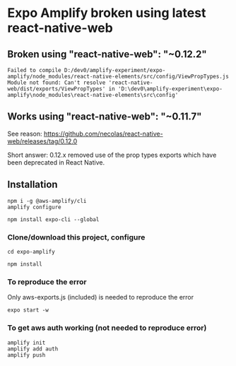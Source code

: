 # Expo Amplify broken using latest react-native-web

## Broken using "react-native-web": "~0.12.2"

`Failed to compile
D:/dev0/amplify-experiment/expo-amplify/node_modules/react-native-elements/src/config/ViewPropTypes.js
Module not found: Can't resolve 'react-native-web/dist/exports/ViewPropTypes' in 'D:\dev0\amplify-experiment\expo-amplify\node_modules\react-native-elements\src\config'`

## Works using "react-native-web": "~0.11.7"

See reason: <https://github.com/necolas/react-native-web/releases/tag/0.12.0>

Short answer: 0.12.x removed use of the prop types exports which have been deprecated in React Native.

## Installation

```
npm i -g @aws-amplify/cli
amplify configure

npm install expo-cli --global

```

### Clone/download this project, configure

```
cd expo-amplify

npm install

```

### To reproduce the error

Only aws-exports.js (included) is needed to reproduce the error

```
expo start -w

```

### To get aws auth working (not needed to reproduce error)

```
amplify init
amplify add auth
amplify push
```
